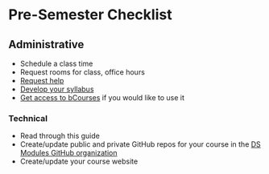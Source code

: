 # Pre-Semester Checklist

## Administrative

* Schedule a class time
* Request rooms for class, office hours
* [Request help](student-help)
* [Develop your syllabus](syllabus-design)
* [Get access to bCourses](logistics) if you would like to use it

### Technical

* Read through this guide
* Create/update public and private GitHub repos for your course in the [DS Modules GitHub organization](https://github.com/ds-connectors)
* Create/update your course website



